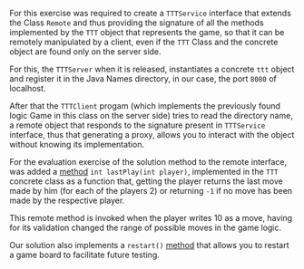 For this exercise was required to create a `TTTService` interface that extends the Class `Remote`
and thus providing the signature of all the methods implemented by the `TTT` object that represents
the game, so that it can be remotely manipulated by a client, even if the `TTT` Class
and the concrete object are found only on the server side.

For this, the `TTTServer` when it is released, instantiates a concrete `ttt` object and register it in the
Java Names directory, in our case, the port `8080` of localhost.

After that the `TTTClient` progam (which implements the previously found logic 
Game in this class on the server side) tries to read the directory name, a remote object
that responds to the signature present in `TTTService` interface, thus that generating a proxy,
allows you to interact with the object without knowing its implementation.

For the evaluation exercise of the solution method to the remote interface, was added a [method](https://github.com/FMCalisto/ttt-java-rmi-noughts-crosses-game/blob/master/ttt/ttt-rmi-server/src/main/java/ttt/TTT.java#L107)
`int lastPlay(int player)`, implemented in the `TTT` concrete class as a function that, getting 
the player returns the last move made by him (for each of the players 2) or returning
`-1` if no move has been made by the respective player.

This remote method is invoked when the player writes 10 as a move, having for its
validation changed the range of possible moves in the game logic.

Our solution also implements a `restart()` [method](https://github.com/FMCalisto/ttt-java-rmi-noughts-crosses-game/blob/master/ttt/ttt-rmi-server/src/main/java/ttt/TTT.java#L92) that allows you to restart a game board
to facilitate future testing.
